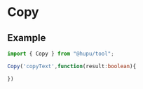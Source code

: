 # Copy

## Example

```typescript
import { Copy } from "@hupu/tool";

Copy('copyText',function(result:boolean){

})
```